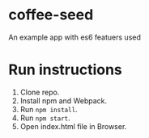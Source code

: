 # coffee-seed
An example app with es6 featuers used

# Run instructions
1. Clone repo.
2. Install npm and Webpack.
3. Run `npm install`.
4. Run `npm start`.
5. Open index.html file in Browser.
